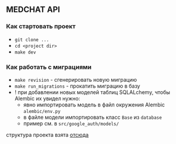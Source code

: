 ## MEDCHAT API
### Как стартовать проект
- `git clone ...`
- `cd <project dir>`
- `make dev`

### Как работать с миграциями
- `make revision` - сгенерировать новую миграцию
- `make run_migrations` - прокатить миграцию в базу
- ! при добавлении новых моделей таблиц SQLALchemy, чтобы Alembic их увидел нужно:
  - явно импортировать модель в файл окружения Alembic `alembic/env.py`
  - в файле модели импортировать класс `Base` из `database`
  - пример см. в `src/google_auth/models/`


структура проекта взята [отсюда](https://github.com/zhanymkanov/fastapi-best-practices)